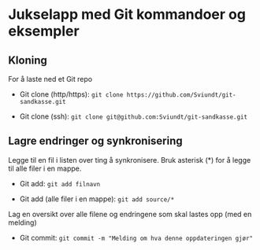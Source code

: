 # Jukselapp med Git kommandoer og eksempler

## Kloning

For å laste ned et Git repo

* Git clone (http/https):
```git clone https://github.com/Sviundt/git-sandkasse.git```

* Git clone (ssh):
```git clone git@github.com:Sviundt/git-sandkasse.git```

## Lagre endringer og synkronisering

Legge til en fil i listen over ting å synkronisere. Bruk asterisk (*) for å legge til alle filer i en mappe.

* Git add:
```git add filnavn```

* Git add (alle filer i en mappe):
```git add source/*```

Lag en oversikt over alle filene og endringene som skal lastes opp (med en melding)

* Git commit:
```git commit -m "Melding om hva denne oppdateringen gjør"```
